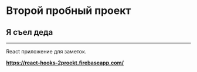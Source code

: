 # Второй пробный проект
## Я съел деда
____
React приложение для заметок.

**https://react-hooks-2proekt.firebaseapp.com/**

